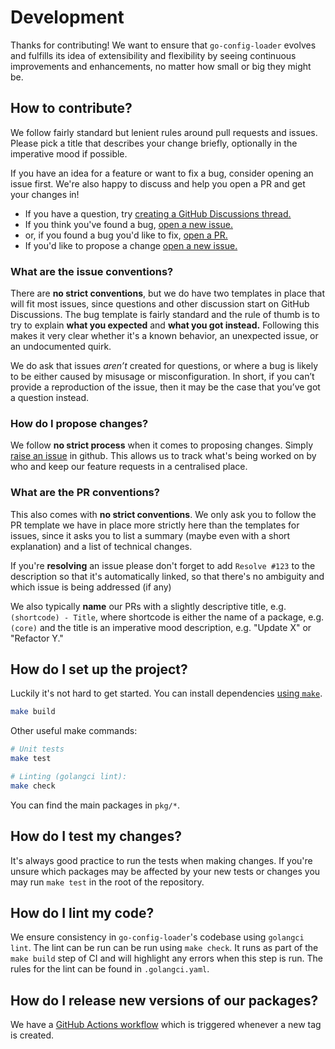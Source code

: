 # Development

Thanks for contributing! We want to ensure that `go-config-loader` evolves and fulfills
its idea of extensibility and flexibility by seeing continuous improvements
and enhancements, no matter how small or big they might be.

## How to contribute?

We follow fairly standard but lenient rules around pull requests and issues.
Please pick a title that describes your change briefly, optionally in the imperative
mood if possible.

If you have an idea for a feature or want to fix a bug, consider opening an issue
first. We're also happy to discuss and help you open a PR and get your changes
in!

- If you have a question,
  try [creating a GitHub Discussions thread.](https://github.com/loveholidays/go-config-loader/discussions/new)
- If you think you've found a
  bug, [open a new issue.](https://github.com/loveholidays/go-config-loader/issues/new/choose)
- or, if you found a bug you'd like to fix, [open a PR.](https://github.com/loveholidays/go-config-loader/compare)
- If you'd like to propose a
  change [open a new issue.](https://github.com/loveholidays/go-config-loader/issues/new/choose)

### What are the issue conventions?

There are **no strict conventions**, but we do have two templates in place that will fit most
issues, since questions and other discussion start on GitHub Discussions. The bug template is fairly
standard and the rule of thumb is to try to explain **what you expected** and **what you got
instead.** Following this makes it very clear whether it's a known behavior, an unexpected issue,
or an undocumented quirk.

We do ask that issues _aren’t_ created for questions, or where a bug is likely to be either caused
by misusage or misconfiguration. In short, if you can’t provide a reproduction of the issue, then
it may be the case that you’ve got a question instead.

### How do I propose changes?

We follow **no strict process** when it comes to proposing changes.
Simply [raise an issue](https://github.com/loveholidays/go-config-loader/issues/new/choose)
in github. This allows us to track what's being worked on by who and keep our feature requests in a centralised place.

### What are the PR conventions?

This also comes with **no strict conventions**. We only ask you to follow the PR template we have
in place more strictly here than the templates for issues, since it asks you to list a summary
(maybe even with a short explanation) and a list of technical changes.

If you're **resolving** an issue please don't forget to add `Resolve #123` to the description so that
it's automatically linked, so that there's no ambiguity and which issue is being addressed (if any)

We also typically **name** our PRs with a slightly descriptive title, e.g. `(shortcode) - Title`,
where shortcode is either the name of a package, e.g. `(core)` and the title is an imperative mood
description, e.g. "Update X" or "Refactor Y."

## How do I set up the project?

Luckily it's not hard to get started. You can install dependencies
[using `make`](https://www.gnu.org/software/make/).

```sh
make build
```

Other useful make commands:

```sh
# Unit tests
make test

# Linting (golangci lint):
make check

```

You can find the main packages in `pkg/*`.

## How do I test my changes?

It's always good practice to run the tests when making changes. If you're unsure which packages
may be affected by your new tests or changes you may run `make test` in the root of
the repository.

## How do I lint my code?

We ensure consistency in `go-config-loader`'s codebase using `golangci lint`.
The lint can be run can be run using `make check`. It runs as part of the `make build` step of CI and will highlight any
errors when this step is run.
The rules for the lint can be found in `.golangci.yaml`.

## How do I release new versions of our packages?

We have a [GitHub Actions workflow](./.github/workflow/go-list.yml) which is triggered whenever a new
tag is created.
